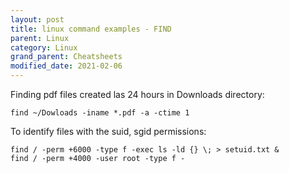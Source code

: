 ```yaml
---
layout: post
title: linux command examples - FIND
parent: Linux
category: Linux
grand_parent: Cheatsheets
modified_date: 2021-02-06
---
```


Finding pdf files created las 24 hours in Downloads directory:
```
find ~/Dowloads -iname *.pdf -a -ctime 1
```

To identify files with the suid, sgid permissions:
```
find / -perm +6000 -type f -exec ls -ld {} \; > setuid.txt &
find / -perm +4000 -user root -type f -
```
